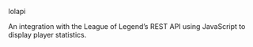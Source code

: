 lolapi

An integration with the League of Legend’s REST API using JavaScript to display player statistics.
